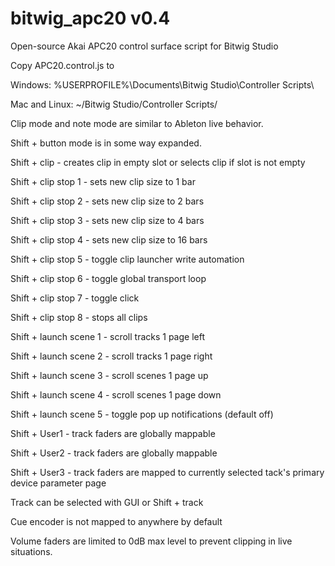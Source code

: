 bitwig_apc20 v0.4
=================

Open-source Akai APC20 control surface script for Bitwig Studio

Copy APC20.control.js to

Windows: %USERPROFILE%\Documents\Bitwig Studio\Controller Scripts\

Mac and Linux: ~/Bitwig Studio/Controller Scripts/




Clip mode and note mode are similar to Ableton live behavior.

Shift + button mode is in some way expanded.

Shift + clip  - creates clip in empty slot or selects clip if slot is not empty

Shift + clip stop 1 - sets new clip size to 1 bar

Shift + clip stop 2 - sets new clip size to 2 bars

Shift + clip stop 3 - sets new clip size to 4 bars

Shift + clip stop 4 - sets new clip size to 16 bars

Shift + clip stop 5 - toggle clip launcher write automation

Shift + clip stop 6 - toggle global transport loop

Shift + clip stop 7 - toggle click

Shift + clip stop 8 - stops all clips


Shift + launch scene 1 - scroll tracks 1 page left

Shift + launch scene 2 - scroll tracks 1 page right

Shift + launch scene 3 - scroll scenes 1 page up

Shift + launch scene 4 - scroll scenes 1 page down

Shift + launch scene 5 - toggle pop up notifications (default off)



Shift + User1 - track faders are globally mappable

Shift + User2 - track faders are globally mappable

Shift + User3 - track faders are mapped to currently selected tack's primary device parameter page

Track can be selected with GUI or Shift + track

Cue encoder is not mapped to anywhere by default

Volume faders are limited to 0dB max level to prevent clipping in live situations.
